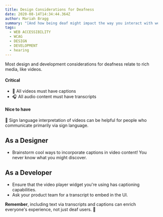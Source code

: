 ```yaml
---
title: Design Considerations for Deafness
date: 2020-08-14T14:34:44.364Z
author: Mariah Bragg
summary: "[And how being deaf might impact the way you interact with websites.]"
tags:
  - WEB ACCESSIBILITY
  - WCAG
  - DESIGN
  - DEVELOPMENT
  - hearing
---
```

Most design and development considerations for deafness relate to rich media, like videos.

#### Critical

* 🎥 All videos must have captions
* 🎧 All audio content must have transcripts

#### Nice to have
🤟 Sign language interpretation of videos can be helpful for people who communicate primarily via sign language.

## As a Designer

* Brainstorm cool ways to incorporate captions in video content! You never know what you might discover.

## As a Developer

* Ensure that the video player widget you're using has captioning capabilities.
* Ask your product team for a transcript to embed in the UI.

**Remember**, including text via transcripts and captions can enrich everyone's experience, not just deaf users. 🌈